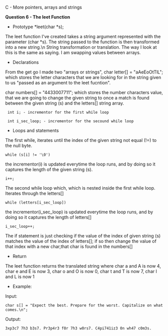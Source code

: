 C - More pointers, arrays and strings

**Question 6 - The leet Function**

 - Prototype *leet(char *s);

The leet function I've created takes a string argument represented with the parameter (char *s). The string passed to the function is then transformed into a new string.\n
String transformation or translation. The way I look at this is the same as saying. I am swapping values between arrays. 

 - Declarations

From the get go I made two "arrays or strings", char letter[] = "aAeEoOtTlL"; which stores the letter characters that we are looking for in the string given to us "passed as an argument to the leet fucntion".

char numbers[] = "4433007711"; which stores the number characters value, that we are going to change the given string to once a match is found between the given string (s) and the letters[] string array.

     int i; - incrementor for the first while loop

     int i_sec_loop; - incrementor for the secound while loop

 - Loops and statements

The first while, iterates until the index of the given string not equal (!=) to the null byte.

    while (s[i] != '\0')

the incrementor(i) is updated everytime the loop runs, and by doing so it captures the length of the given string (s).

    i++;

The second while loop which, which is nested inside the first while loop. Iterates through the letters[]

    while (letters[i_sec_loop])

the incrementor(i_sec_loop) is updated everytime the loop runs, and by doing so it captures the length of letters[]

    i_sec_loop++;

The if statement is just checking if the value of the index of given string (s) matches the value of the index of letters[]; if so then change the value of that index with a new char,that char is found in the numbers[]

 - Return

The leet function returns the translated string where char a and A is now 4, char e and E is now 3, char o and O is now 0, char t and T is now 7, char l and L is now 1

 - Example:

Input:

	char s[] = "Expect the best. Prepare for the worst. Capitalize on what comes.\n";

Output:

	3xp3c7 7h3 b3s7. Pr3p4r3 f0r 7h3 w0rs7. C4pi741iz3 0n wh47 c0m3s.